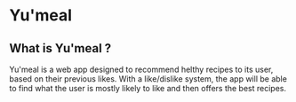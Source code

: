 # Yu'meal

## What is Yu'meal ?

Yu'meal is a web app designed to recommend helthy recipes to its user, based on their previous likes. 
With a like/dislike system, the app will be able to find what the user is mostly likely to like and then offers the best recipes.
